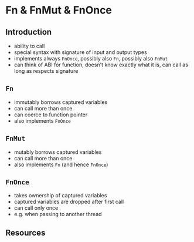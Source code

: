 # Fn & FnMut & FnOnce



## Introduction

- ability to call
- special syntax with signature of input and output types
- implements always `FnOnce`, possibly also `Fn`, possibly also `FnMut`
- can think of ABI for function, doesn't know exactly what it is, can call as long as respects signature



## `Fn`

- immutably borrows captured variables
- can call more than once
- can coerce to function pointer
- also implements `FnOnce`



## `FnMut`

- mutably borrows captured variables
- can call more than once
- also implements `Fn` (and hence `FnOnce`)



## `FnOnce`

- takes ownership of captured variables
- captured variables are dropped after first call
- can call only once 
- e.g. when passing to another thread



## Resources
